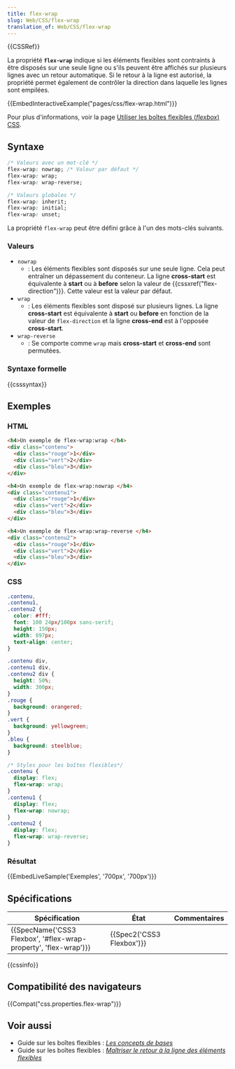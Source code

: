 ```yaml
---
title: flex-wrap
slug: Web/CSS/flex-wrap
translation_of: Web/CSS/flex-wrap
---
```


{{CSSRef}}

La propriété **`flex-wrap`** indique si les éléments flexibles sont contraints à être disposés sur une seule ligne ou s'ils peuvent être affichés sur plusieurs lignes avec un retour automatique. Si le retour à la ligne est autorisé, la propriété permet également de contrôler la direction dans laquelle les lignes sont empilées.

{{EmbedInteractiveExample("pages/css/flex-wrap.html")}}

Pour plus d'informations, voir la page [Utiliser les boîtes flexibles (_flexbox_) CSS](/fr/docs/Web/CSS/CSS_Flexible_Box_Layout/Basic_Concepts_of_Flexbox).

## Syntaxe

```css
/* Valeurs avec un mot-clé */
flex-wrap: nowrap; /* Valeur par défaut */
flex-wrap: wrap;
flex-wrap: wrap-reverse;

/* Valeurs globales */
flex-wrap: inherit;
flex-wrap: initial;
flex-wrap: unset;
```

La propriété `flex-wrap` peut être défini grâce à l'un des mots-clés suivants.

### Valeurs

- `nowrap`
  - : Les éléments flexibles sont disposés sur une seule ligne. Cela peut entraîner un dépassement du conteneur. La ligne **cross-start** est équivalente à **start** ou à **before** selon la valeur de {{cssxref("flex-direction")}}. Cette valeur est la valeur par défaut.
- `wrap`
  - : Les éléments flexibles sont disposé sur plusieurs lignes. La ligne **cross-start** est équivalente à  **start** ou **before** en fonction de la valeur de `flex-direction` et la ligne **cross-end** est à l'opposée **cross-start**.
- `wrap-reverse`
  - : Se comporte comme `wrap` mais **cross-start** et **cross-end** sont permutées.

### Syntaxe formelle

{{csssyntax}}

## Exemples

### HTML

```html
<h4>Un exemple de flex-wrap:wrap </h4>
<div class="contenu">
  <div class="rouge">1</div>
  <div class="vert">2</div>
  <div class="bleu">3</div>
</div>

<h4>Un exemple de flex-wrap:nowrap </h4>
<div class="contenu1">
  <div class="rouge">1</div>
  <div class="vert">2</div>
  <div class="bleu">3</div>
</div>

<h4>Un exemple de flex-wrap:wrap-reverse </h4>
<div class="contenu2">
  <div class="rouge">1</div>
  <div class="vert">2</div>
  <div class="bleu">3</div>
</div>
```

### CSS

```css
.contenu,
.contenu1,
.contenu2 {
  color: #fff;
  font: 100 24px/100px sans-serif;
  height: 150px;
  width: 897px;
  text-align: center;
}

.contenu div,
.contenu1 div,
.contenu2 div {
  height: 50%;
  width: 300px;
}
.rouge {
  background: orangered;
}
.vert {
  background: yellowgreen;
}
.bleu {
  background: steelblue;
}

/* Styles pour les boîtes flexibles*/
.contenu {
  display: flex;
  flex-wrap: wrap;
}
.contenu1 {
  display: flex;
  flex-wrap: nowrap;
}
.contenu2 {
  display: flex;
  flex-wrap: wrap-reverse;
}
```

### Résultat

{{EmbedLiveSample('Exemples', '700px', '700px')}}

## Spécifications

| Spécification                                    | État               | Commentaires |
| ------------------------------------------------------------------------------------ | -------------------------------- | ------------ |
| {{SpecName('CSS3 Flexbox', '#flex-wrap-property', 'flex-wrap')}} | {{Spec2('CSS3 Flexbox')}} |        |

{{cssinfo}}

## Compatibilité des navigateurs

{{Compat("css.properties.flex-wrap")}}

## Voir aussi

- Guide sur les boîtes flexibles : _[Les concepts de bases](/fr/docs/Web/CSS/CSS_Flexible_Box_Layout/Basic_Concepts_of_Flexbox)_
- Guide sur les boîtes flexibles : _[Maîtriser le retour à la ligne des éléments flexibles](/fr/docs/Web/CSS/CSS_Flexible_Box_Layout/Mastering_Wrapping_of_Flex_Items)_
